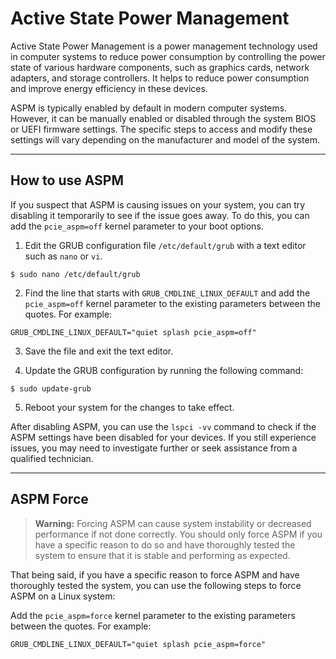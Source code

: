 # Active State Power Management

Active State Power Management is a power management technology used in computer systems to reduce power consumption by controlling the power state of various hardware components, such as graphics cards, network adapters, and storage controllers. It helps to reduce power consumption and improve energy efficiency in these devices.

ASPM is typically enabled by default in modern computer systems. However, it can be manually enabled or disabled through the system BIOS or UEFI firmware settings. The specific steps to access and modify these settings will vary depending on the manufacturer and model of the system.

---
## How to use ASPM

If you suspect that ASPM is causing issues on your system, you can try disabling it temporarily to see if the issue goes away. To do this, you can add the `pcie_aspm=off` kernel parameter to your boot options.

1. Edit the GRUB configuration file `/etc/default/grub` with a text editor such as `nano` or `vi`.

```
$ sudo nano /etc/default/grub
```

2. Find the line that starts with `GRUB_CMDLINE_LINUX_DEFAULT` and add the `pcie_aspm=off` kernel parameter to the existing parameters between the quotes. For example:

```
GRUB_CMDLINE_LINUX_DEFAULT="quiet splash pcie_aspm=off"
```

3. Save the file and exit the text editor.

4. Update the GRUB configuration by running the following command:

```
$ sudo update-grub
```

5. Reboot your system for the changes to take effect.

After disabling ASPM, you can use the `lspci -vv` command to check if the ASPM settings have been disabled for your devices. If you still experience issues, you may need to investigate further or seek assistance from a qualified technician.

---
## ASPM Force

> **Warning:** Forcing ASPM can cause system instability or decreased performance if not done correctly. You should only force ASPM if you have a specific reason to do so and have thoroughly tested the system to ensure that it is stable and performing as expected.

That being said, if you have a specific reason to force ASPM and have thoroughly tested the system, you can use the following steps to force ASPM on a Linux system:

Add the ﻿`pcie_aspm=force` kernel parameter to the existing parameters between the quotes. For example:

```
GRUB_CMDLINE_LINUX_DEFAULT="quiet splash pcie_aspm=force"
```

